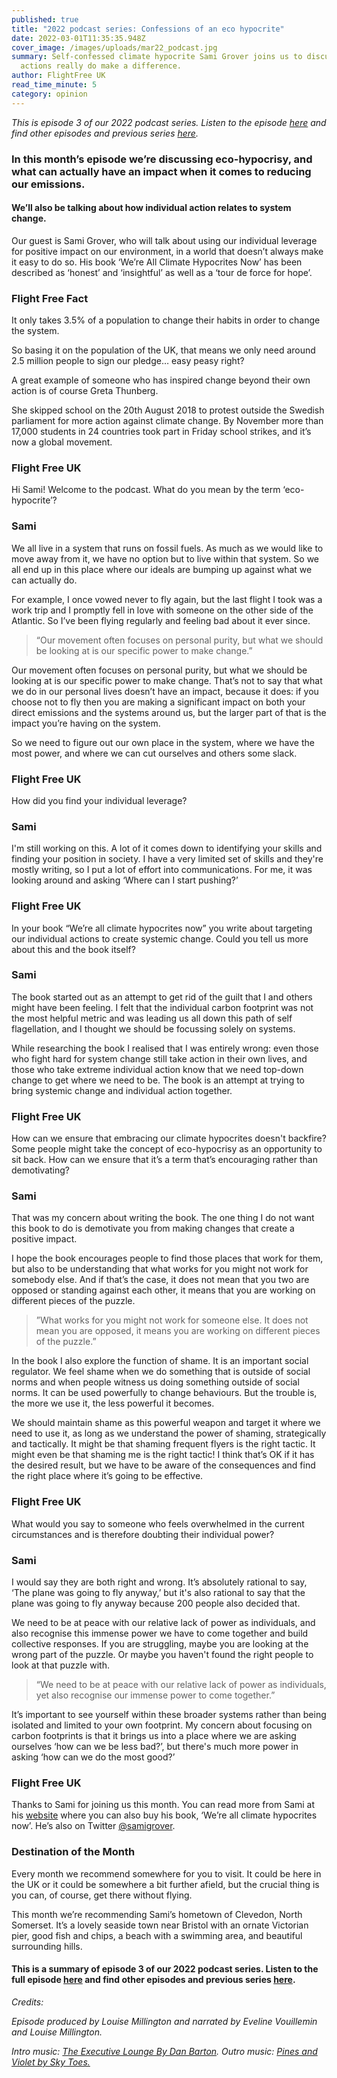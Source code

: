 ```yaml
---
published: true
title: "2022 podcast series: Confessions of an eco hypocrite"
date: 2022-03-01T11:35:35.948Z
cover_image: /images/uploads/mar22_podcast.jpg
summary: Self-confessed climate hypocrite Sami Grover joins us to discuss if our
  actions really do make a difference.
author: FlightFree UK
read_time_minute: 5
category: opinion
---
```

*This is episode 3 of our 2022 podcast series. Listen to the episode [here](https://flightfreeuk.podbean.com/e/confessions-of-an-eco-hypocrite/) and find other episodes and previous series [here](/podcast/).*

### In this month’s episode we’re discussing eco-hypocrisy, and what can actually have an impact when it comes to reducing our emissions.

#### We’ll also be talking about how individual action relates to system change.

Our guest is Sami Grover, who will talk about using our individual leverage for positive impact on our environment, in a world that doesn’t always make it easy to do so. His book ‘We’re All Climate Hypocrites Now’ has been described as ‘honest’ and ‘insightful’ as well as a ‘tour de force for hope’.

### Flight Free Fact

It only takes 3.5% of a population to change their habits in order to change the system.

So basing it on the population of the UK, that means we only need around 2.5 million people to sign our pledge… easy peasy right? 

A great example of someone who has inspired change beyond their own action is of course Greta Thunberg. 

She skipped school on the 20th August 2018 to protest outside the Swedish parliament for more action against climate change. By November more than 17,000 students in 24 countries took part in Friday school strikes, and it’s now a global movement. 

### Flight Free UK

Hi Sami! Welcome to the podcast. What do you mean by the term ‘eco-hypocrite’?

### Sami

We all live in a system that runs on fossil fuels. As much as we would like to move away from it, we have no option but to live within that system. So we all end up in this place where our ideals are bumping up against what we can actually do. 

For example, I once vowed never to fly again, but the last flight I took was a work trip and I promptly fell in love with someone on the other side of the Atlantic. So I’ve been flying regularly and feeling bad about it ever since. 

> “Our movement often focuses on personal purity, but what we should be looking at is our specific power to make change.”

Our movement often focuses on personal purity, but what we should be looking at is our specific power to make change. That’s not to say that what we do in our personal lives doesn’t have an impact, because it does: if you choose not to fly then you are making a significant impact on both your direct emissions and the systems around us, but the larger part of that is the impact you’re having on the system. 

So we need to figure out our own place in the system, where we have the most power, and where we can cut ourselves and others some slack.

### Flight Free UK

How did you find your individual leverage? 

### Sami

I'm still working on this. A lot of it comes down to identifying your skills and finding your position in society. I have a very limited set of skills and they're mostly writing, so I put a lot of effort into communications. For me, it was looking around and asking ‘Where can I start pushing?’ 

### Flight Free UK

In your book “We’re all climate hypocrites now” you write about targeting our individual actions to create systemic change. Could you tell us more about this and the book itself?

### Sami

The book started out as an attempt to get rid of the guilt that I and others might have been feeling. I felt that the individual carbon footprint was not the most helpful metric and was leading us all down this path of self flagellation, and I thought we should be focussing solely on systems. 

While researching the book I realised that I was entirely wrong: even those who fight hard for system change still take action in their own lives, and those who take extreme individual action know that we need top-down change to get where we need to be. The book is an attempt at trying to bring systemic change and individual action together.

### Flight Free UK

How can we ensure that embracing our climate hypocrites doesn't backfire? Some people might take the concept of eco-hypocrisy as an opportunity to sit back. How can we ensure that it’s a term that’s encouraging rather than demotivating?

### Sami

That was my concern about writing the book. The one thing I do not want this book to do is demotivate you from making changes that create a positive impact. 

I hope the book encourages people to find those places that work for them, but also to be understanding that what works for you might not work for somebody else. And if that’s the case, it does not mean that you two are opposed or standing against each other, it means that you are working on different pieces of the puzzle.

> ”What works for you might not work for someone else. It does not mean you are opposed, it means you are working on different pieces of the puzzle.”

In the book I also explore the function of shame. It is an important social regulator. We feel shame when we do something that is outside of social norms and when people witness us doing something outside of social norms. It can be used powerfully to change behaviours. But the trouble is, the more we use it, the less powerful it becomes. 

We should maintain shame as this powerful weapon and target it where we need to use it, as long as we understand the power of shaming, strategically and tactically. It might be that shaming frequent flyers is the right tactic. It might even be that shaming me is the right tactic! I think that’s OK if it has the desired result, but we have to be aware of the consequences and find the right place where it’s going to be effective.

### Flight Free UK

What would you say to someone who feels overwhelmed in the current circumstances and is therefore doubting their individual power?

### Sami

I would say they are both right and wrong. It’s absolutely rational to say, ‘The plane was going to fly anyway,’ but it's also rational to say that the plane was going to fly anyway because 200 people also decided that. 

We need to be at peace with our relative lack of power as individuals, and also recognise this immense power we have to come together and build collective responses. If you are struggling, maybe you are looking at the wrong part of the puzzle. Or maybe you haven't found the right people to look at that puzzle with. 

> “We need to be at peace with our relative lack of power as individuals, yet also recognise our immense power to come together.”

It’s important to see yourself within these broader systems rather than being isolated and limited to your own footprint. My concern about focusing on carbon footprints is that it brings us into a place where we are asking ourselves ‘how can we be less bad?’, but there's much more power in asking ‘how can we do the most good?’

### Flight Free UK

Thanks to Sami for joining us this month. You can read more from Sami at his [website](https://www.samigrover.com/) where you can also buy his book, ‘We’re all climate hypocrites now’. He’s also on Twitter [@samigrover](https://twitter.com/samigrover?s=21).

### Destination of the Month

Every month we recommend somewhere for you to visit. It could be here in the UK or it could be somewhere a bit further afield, but the crucial thing is you can, of course, get there without flying. 

This month we’re recommending Sami’s hometown of Clevedon, North Somerset. It’s a lovely seaside town near Bristol with an ornate Victorian pier, good fish and chips, a beach with a swimming area, and beautiful surrounding hills.

#### This is a summary of episode 3 of our 2022 podcast series. Listen to the full episode [here](https://flightfreeuk.podbean.com/e/confessions-of-an-eco-hypocrite/) and find other episodes and previous series [here](/podcast/).

*Credits:*

*Episode produced by Louise Millington and narrated by Eveline Vouillemin and Louise Millington.* 

*Intro music: [The Executive Lounge By Dan Barton](https://uppbeat.io/t/dan-barton/the-executive-lounge). Outro music: [Pines and Violet by Sky Toes.](https://uppbeat.io/t/sky-toes/pines-and-violet)*